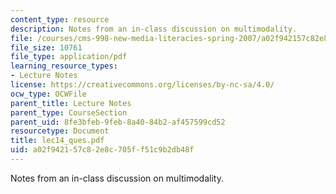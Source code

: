 ```yaml
---
content_type: resource
description: Notes from an in-class discussion on multimodality.
file: /courses/cms-998-new-media-literacies-spring-2007/a02f942157c82e8c705ff51c9b2db48f_lec14_ques.pdf
file_size: 10761
file_type: application/pdf
learning_resource_types:
- Lecture Notes
license: https://creativecommons.org/licenses/by-nc-sa/4.0/
ocw_type: OCWFile
parent_title: Lecture Notes
parent_type: CourseSection
parent_uid: 8fe3bfeb-9feb-8a40-84b2-af457599cd52
resourcetype: Document
title: lec14_ques.pdf
uid: a02f9421-57c8-2e8c-705f-f51c9b2db48f
---
```

Notes from an in-class discussion on multimodality.